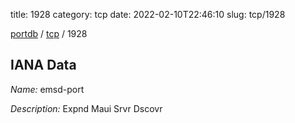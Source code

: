 title: 1928
category: tcp
date: 2022-02-10T22:46:10
slug: tcp/1928

[portdb](/) / [tcp](/category/tcp.html) / 1928


## IANA Data

_Name:_ emsd-port

_Description:_ Expnd Maui Srvr Dscovr

